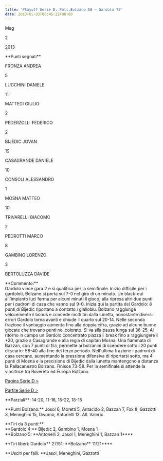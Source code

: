 ```yaml
---
title: 'Playoff Serie D: Pall.Bolzano 58 – Gardolo 73'
date: 2013-05-03T06:45:22+00:00
---
```

Mag

2

2013

\*\*Punti segnati\*\*

FRONZA ANDREA

5

LUCCHINI DANIELE

11

MATTEDI GIULIO

2

PEDERZOLLI FEDERICO

2

BIJEDIC JOVAN

19

CASAGRANDE DANIELE

10

CONSOLI ALESSANDRO

1

MOSNA MATTEO

10

TRIVARELLI GIACOMO

2

PEDROTTI MARCO

8

GAMBINO LORENZO

3

BERTOLUZZA DAVIDE

\*\*Commento:\*\*  
Gardolo vince gara 2 e si qualifica per la semifinale. Inizio difficile per i gardoloti, Bolzano si porta sul 7-0 nel giro di un minuto. Un black-out all'impianto luci ferma per alcuni minuti il gioco, alla ripresa altri due punti per i padroni di casa che vanno sul 9-0. Inizia qui la partita del Gardolo: 8 punti di Bijedic riportano a contatto i gialloblu. Bolzano raggiunge velocemente il bonus e concede molti tiri dalla lunetta, nonostante diversi errori Gardolo torna avanti e chiude il quarto sul 20-14. Nelle seconda frazione il vantaggio aumenta fino alla doppia cifra, grazie ad alcune buone giocate che trovano punti nel colorato. Si va alla pausa lunga sul 36-25. Al ritorno in campo un Gardolo concentrato piazza il break fino a raggiungere il +20, grazie a Casagrande e alla regia di capitan Mosna. Una fiammata di Bazzan, con 7 punti di fila, permette ai bolzanini di scendere sotto i 20 punti di scarto: 58-40 alla fine del terzo periodo. Nell'ultima frazione i padroni di casa cercano, aumentando la pressione difensiva di riportarsi sotto, ma 4 punti di Mosna e la precisione di Bijedic dalla lunetta mantengono a distanza la Pallacanestro Bolzano. Finisce 73-58. Per la semifinale si attende la vincitrice tra Rovereto ed Europa Bolzano.

[Pagina Serie D >](http://www.basketgardolo.it/serie-d)

[Partite Serie D >](http://www.basketgardolo.it/?tag=serie-d&cat=11)

\*\*Parziali\*\*: 14-20, 11-16, 15-22, 18-15

\*\*Punti Bolzano:\*\* Josol 6, Moretti 5, Antacido 2, Bazzan 7, Fox 8, Gazzotti 3, Meneghini 15, Dwomo, Antonelli 12. All. Valerio

\*\*Tiri da 3 punti:\*\*  
\*\*Gardolo 4:\*\* Bijedic 2, Gambino 1, Mosna 1  
\*\*Bolzano 5: \*\*Antonelli 2, Jasol 1, Meneghini 1, Bazzan 1\*\*\*\*

\*\*Tiri liberi: Gardolo\*\* 27/51; \*\*Bolzano\*\* 11/21\*\*\*\*

\*\*Usciti per falli: \*\*Jasol, Meneghini, Gazzotti